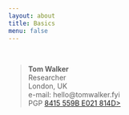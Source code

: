 ```yaml
---
layout: about
title: Basics
menu: false
---
```


<br>
<blockquote>
<div dir="ltr"><strong>Tom Walker</strong></div>
<div dir="ltr" style="text-align: left;">Researcher</div>
<div dir="ltr" style="text-align: left;">London, UK</div>
<div dir="ltr" style="text-align: left;">e-mail: hello@tomwalker.fyi</div>
<div dir="ltr" style="text-align: left;">PGP <a href="https://keybase.io/thomwithoutanh">8415 559B E021 814D></a></blockquote>
&nbsp;
